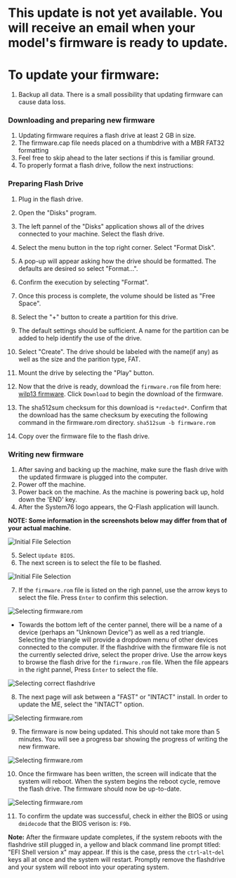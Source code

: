 # This update is not yet available. You will receive an email when your model's firmware is ready to update.

# To update your firmware:

1. Backup all data. There is a small possibility that updating firmware can cause data loss.

### Downloading and preparing new firmware
1. Updating firmware requires a flash drive at least 2 GB in size.
2. The firmware.cap file needs placed on a thumbdrive with a MBR FAT32 formatting
3. Feel free to skip ahead to the later sections if this is familiar ground.
4. To properly format a flash drive, follow the next instructions:

### Preparing Flash Drive
1. Plug in the flash drive.
2. Open the "Disks" program.
3. The left pannel of the "Disks" application shows all of the drives connected to your machine. Select the flash drive.
4. Select the menu button in the top right corner. Select "Format Disk".
5. A pop-up will appear asking how the drive should be formatted. The defaults are desired so select "Format...".
6. Confirm the execution by selecting "Format".
7. Once this process is complete, the volume should be listed as "Free Space".
8. Select the "+" button to create a partition for this drive.
9. The default settings should be sufficient. A name for the partition can be added to help identify the use of the drive.
10. Select "Create". The drive should be labeled with the name(if any) as well as the size and the parition type, FAT.
11. Mount the drive by selecting the "Play" button.
12. Now that the drive is ready, download the `firmware.rom` file from here: [wilp13 firmware](https://github.com/system76/firmware-desktop/blob/master/wilp12/firmware.rom). Click `Download` to begin the download of the firmware.

13. The sha512sum checksum for this download is `*redacted*`. Confirm that the download has the same checksum by executing the following command in the firmware.rom directory. `sha512sum -b firmware.rom`

15. Copy over the firmware file to the flash drive.

### Writing new firmware
1. After saving and backing up the machine, make sure the flash drive with the updated firmware is plugged into the computer.
2. Power off the machine.
3. Power back on the machine. As the machine is powering back up, hold down the 'END' key.
4. After the System76 logo appears, the Q-Flash application will launch.

**NOTE: Some information in the screenshots below may differ from that of your actual machine.**

![Initial File Selection](https://raw.githubusercontent.com/system76/firmware-desktop/master/leow8/images/3.png)

5. Select `Update BIOS`.
6. The next screen is to select the file to be flashed. 

![Initial File Selection](https://raw.githubusercontent.com/system76/firmware-desktop/master/leow8/images/4.png)

7. If the `firmware.rom` file is listed on the righ pannel, use the arrow keys to select the file. Press `Enter` to confirm this selection.

![Selecting firmware.rom](https://raw.githubusercontent.com/system76/firmware-desktop/master/leow8/images/7.png)

  - Towards the bottom left of the center pannel, there will be a name of a device (perhaps an "Unknown Device") as well as a red triangle. Selecting the triangle will provide a dropdown menu of other devices connected to the computer. If the flashdrive with the firmware file is not the currently selected drive, select the proper drive. Use the arrow keys to browse the flash drive for the `firmware.rom` file. When the file appears in the right pannel, Press `Enter` to select the file.

![Selecting correct flashdrive](https://raw.githubusercontent.com/system76/firmware-desktop/master/leow8/images/5.png)

8. The next page will ask between a "FAST" or "INTACT" install. In order to update the ME, select the "INTACT" option.

![Selecting firmware.rom](https://raw.githubusercontent.com/system76/firmware-desktop/master/leow8/images/8.png)

9. The firmware is now being updated. This should not take more than 5 minutes. You will see a progress bar showing the progress of writing the new firmware.

![Selecting firmware.rom](https://raw.githubusercontent.com/system76/firmware-desktop/master/leow8/images/9.png)

10. Once the firmware has been written, the screen will indicate that the system will reboot. When the system begins the reboot cycle, remove the flash drive. The firmware should now be up-to-date.

![Selecting firmware.rom](https://raw.githubusercontent.com/system76/firmware-desktop/master/leow8/images/10.png)

11. To confirm the update was successful, check in either the BIOS or using `dmidecode` that the BIOS verison is: `F9b`. 

**Note:**
After the firmware update completes, if the system reboots with the flashdrive still plugged in, a yellow and black command line prompt titled: "EFI Shell version x" may appear. If this is the case, press the `ctrl`-`alt`-`del` keys all at once and the system will restart. Promptly remove the flashdrive and your system will reboot into your operating system.
